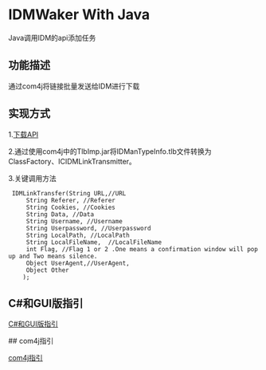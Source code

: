 # IDMWaker With Java
 Java调用IDM的api添加任务
 
## 功能描述
通过com4j将链接批量发送给IDM进行下载
## 实现方式
<p>1.<a href="http://www.internetdownloadmanager.com/support/download/IDMCOMAPI.zip" rel="nofollow">下载API</a></p>
<p>2.通过使用com4j中的TlbImp.jar将IDManTypeInfo.tlb文件转换为ClassFactory、ICIDMLinkTransmitter。</p>
<p>3.关键调用方法
 
```
 IDMLinkTransfer(String URL,//URL
     String Referer, //Referer
     String Cookies, //Cookies
     String Data, //Data
     String Username, //Username
     String Userpassword, //Userpassword
     String LocalPath, //LocalPath
     String LocalFileName,  //LocalFileName
     int Flag, //Flag 1 or 2 .One means a confirmation window will pop up and Two means silence.
     Object UserAgent,//UserAgent,
     Object Other
    );
```

## C#和GUI版指引
<p><a href="https://github.com/nilaoda/IDMWaker" rel="nofollow">C#和GUI版指引</a></p>
## com4j指引 
<p><a href="https://github.com/kohsuke/com4j" rel="nofollow">com4j指引</a></p>
